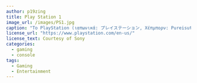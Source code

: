 ```yaml
---
author: p19zing
title: Play Station 1 
image_url: /images/PS1.jpg
caption: "Το PlayStation (ιαπωνικά: プレイステーション, Χέπμπορν: Pureisutēshon, συντομογραφία: PS) είναι επωνυμία gaming που περιλαμβάνει τέσσερις οικιακές κονσόλες βιντεοπαιχνιδιών, media center, μία διαδικτυακή υπηρεσία, μία σειρά χειριστηρίων, ένα τηλέφωνο, αλλά και πολλά περιοδικά. Δημιουργήθηκε και ανήκει στην Sony Interactive Entertainment από τις 3 Δεκεμβρίου του 1994, με την κυκλοφορία του πρώτου PlayStation στην Ιαπωνία.[1]" 
license_url: "https://www.playstation.com/en-us/" 
license_text: Courtesy of Sony 
categories:
  - gaming
  - console 
tags:
  - Gaming 
  - Entertainment
---
```

